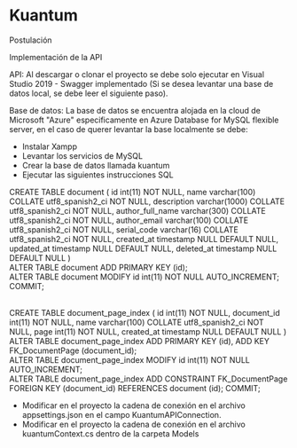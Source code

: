# Kuantum
Postulación

Implementación de la API

API: Al descargar o clonar el proyecto se debe solo ejecutar en Visual Studio 2019 - Swagger implementado (Si se desea levantar una base de datos local, se debe leer el
siguiente paso).

Base de datos: 
La base de datos se encuentra alojada en la cloud de Microsoft "Azure" especificamente en Azure Database for MySQL flexible server, en el caso de querer levantar la base
localmente se debe:<br/>
- Instalar Xampp<br/>
- Levantar los servicios de MySQL<br/>
- Crear la base de datos llamada kuantum<br/>
- Ejecutar las siguientes instrucciones SQL<br/>
  
CREATE TABLE document (
  id int(11) NOT NULL,
  name varchar(100) COLLATE utf8_spanish2_ci NOT NULL,
  description varchar(1000) COLLATE utf8_spanish2_ci NOT NULL,
  author_full_name varchar(300) COLLATE utf8_spanish2_ci NOT NULL,
  author_email varchar(100) COLLATE utf8_spanish2_ci NOT NULL,
  serial_code varchar(16) COLLATE utf8_spanish2_ci NOT NULL,
  created_at timestamp NULL DEFAULT NULL,
  updated_at timestamp NULL DEFAULT NULL,
  deleted_at timestamp NULL DEFAULT NULL
) <br/>
ALTER TABLE document
  ADD PRIMARY KEY (id);<br/>
ALTER TABLE document
  MODIFY id int(11) NOT NULL AUTO_INCREMENT;
COMMIT;<br/><br/>

CREATE TABLE document_page_index (
  id int(11) NOT NULL,
  document_id int(11) NOT NULL,
  name varchar(100) COLLATE utf8_spanish2_ci NOT NULL,
  page int(11) NOT NULL,
  created_at timestamp NULL DEFAULT NULL
) <br/>
ALTER TABLE document_page_index
  ADD PRIMARY KEY (id),
  ADD KEY FK_DocumentPage (document_id);
<br/>
ALTER TABLE document_page_index
  MODIFY id int(11) NOT NULL AUTO_INCREMENT;
<br/>
ALTER TABLE document_page_index
  ADD CONSTRAINT FK_DocumentPage FOREIGN KEY (document_id) REFERENCES document (id);
COMMIT;<br/>
- Modificar en el proyecto la cadena de conexión en el archivo appsettings.json en el campo KuantumAPIConnection.<br/>
- Modificar en el proyecto la cadena de conexión en el archivo kuantumContext.cs dentro de la carpeta Models

